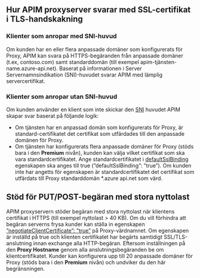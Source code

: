 ## <a name="how-apim-proxy-server-responds-with-ssl-certificates-in-the-tls-handshake"></a>Hur APIM proxyserver svarar med SSL-certifikat i TLS-handskakning

### <a name="clients-calling-with-sni-header"></a>Klienter som anropar med SNI-huvud
Om kunden har en eller flera anpassade domäner som konfigurerats för Proxy, APIM kan svara på HTTPS-begäranden från anpassade domäner (t.ex, contoso.com) samt standarddomän (till exempel apim-tjänsten-name.azure-api.net). Baserat på informationen i Server Servernamnsindikation (SNI)-huvudet svarar APIM med lämplig servercertifikat.

### <a name="clients-calling-without-sni-header"></a>Klienter som anropar utan SNI-huvud
Om kunden använder en klient som inte skickar den [SNI](https://tools.ietf.org/html/rfc6066#section-3) huvudet APIM skapar svar baserat på följande logik:

* Om tjänsten har en anpassad domän som konfigurerats för Proxy, är standard-certifikatet det certifikat som utfärdades till den anpassade domänen för Proxy.
* Om tjänsten har konfigurerats flera anpassade domäner för Proxy (stöds bara i den **Premium** nivån), kunden kan välja vilket certifikat som ska vara standardcertifikatet. Ange standardcertifikatet i [defaultSslBinding](https://docs.microsoft.com/rest/api/apimanagement/apimanagementservice/createorupdate#definitions_hostnameconfiguration) egenskapen ska anges till true (”defaultSslBinding”: ”true”). Om kunden inte har angetts för egenskapen är standardcertifikatet det certifikat som utfärdats till Proxy standarddomän *.azure api.net som värd.

## <a name="support-for-putpost-request-with-large-payload"></a>Stöd för PUT/POST-begäran med stora nyttolast

APIM proxyservern stöder begäran med stora nyttolast när klientens certifikat i HTTPS (till exempel nyttolast > 40 KB). Om du vill förhindra att begäran serverns frysa kunder kan ställa in egenskapen [”negotiateClientCertificate”: ”true”](https://docs.microsoft.com/rest/api/apimanagement/ApiManagementService/CreateOrUpdate#definitions_hostnameconfiguration) på Proxy-värdnamnet. Om egenskapen är inställd på true och klienten certifikatet har begärts samtidigt SSL/TLS-anslutning innan exchange alla HTTP-begäran. Eftersom inställningen på den **Proxy Hostname** genom alla anslutningsbegäranden be om klientcertifikatet. Kunder kan konfigurera upp till 20 anpassade domäner för Proxy (stöds bara i den **Premium** nivån) och undviker du den här begränsningen.

